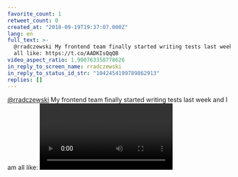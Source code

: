 ```yaml
---
favorite_count: 1
retweet_count: 0
created_at: "2018-09-19T19:37:07.000Z"
lang: en
full_text: >-
  @rradczewski My frontend team finally started writing tests last week and I am
  all like: https://t.co/AADKIsQqQB
video_aspect_ratio: 1.900763358778626
in_reply_to_screen_name: rradczewski
in_reply_to_status_id_str: "1042454199789862913"
replies: []
---
```


[@rradczewski](https://twitter.com/rradczewski) My frontend team finally started
writing tests last week and I am all like:
![Embedded Video](https://twitter-media-coderbyheart.s3.eu-north-1.amazonaws.com/1042497837064495105-DneyQMnXoAAzL9g.mp4)
